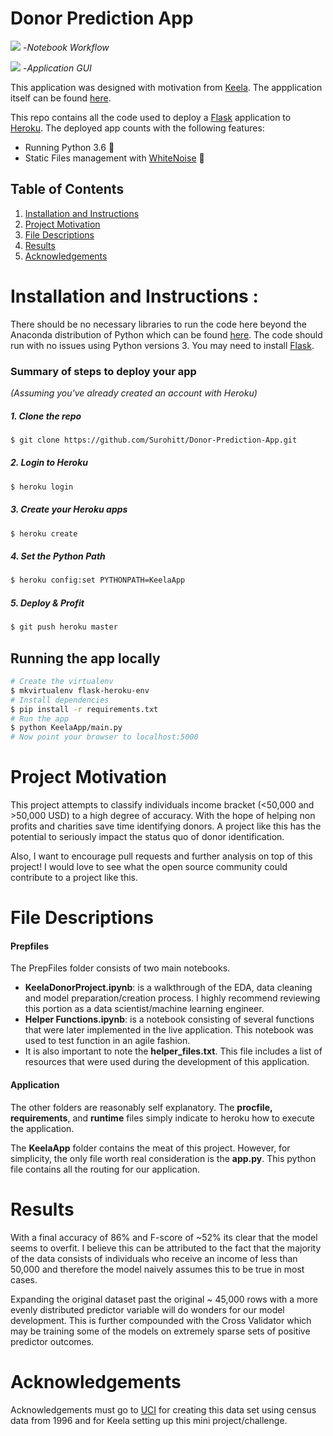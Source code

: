 # Donor Prediction App

![](assets/notebook_workflow.gif)
-*Notebook Workflow*

![](assets/Donor.gif)
-*Application GUI*


This application was designed with motivation from [Keela](https://www.keela.co/). The appplication itself can be found [here](https://income-classifier.herokuapp.com/).

This repo contains all the code used to deploy a [Flask](http://flask.pocoo.org/) application to [Heroku](https://heroku.com). The deployed app counts with the following features:

* Running Python 3.6 🐍
* Static Files management with [WhiteNoise](http://whitenoise.evans.io/en/stable/) 🔌

## Table of Contents
1. [Installation and Instructions](#Installation)
2. [Project Motivation](#Motivation)
3. [File Descriptions](#Descriptions)
4. [Results](#Results)
5. [Acknowledgements](#Acknowledgements)

# Installation and Instructions <a name="Installation"></a>:
There should be no necessary libraries to run the code here beyond the Anaconda distribution of Python which can be found [here](https://www.anaconda.com/). The code should run with no issues using Python versions 3. You may need to install [Flask](http://flask.pocoo.org/).

### Summary of steps to deploy your app
_(Assuming you've already created an account with Heroku)_

##### 1. Clone the repo
```bash
$ git clone https://github.com/Surohitt/Donor-Prediction-App.git
```

##### 2. Login to Heroku
```bash
$ heroku login
```

##### 3. Create your Heroku apps
```bash
$ heroku create
```

##### 4. Set the Python Path
```bash
$ heroku config:set PYTHONPATH=KeelaApp
```

##### 5. Deploy & Profit
```bash
$ git push heroku master
```

## Running the app locally


```bash
# Create the virtualenv
$ mkvirtualenv flask-heroku-env
# Install dependencies
$ pip install -r requirements.txt
# Run the app
$ python KeelaApp/main.py
# Now point your browser to localhost:5000
```

# Project Motivation <a name='Motivation'></a>

This project attempts to classify individuals income bracket (<50,000 and >50,000 USD) to a high degree of accuracy. With the hope of helping non profits and charities save time identifying donors. A project like this has the potential to seriously impact the status quo of donor identification.

Also, I want to encourage pull requests and further analysis on top of this project! I would love to see what the open source community could contribute to a project like this.

# File Descriptions <a name="Descriptions"></a>

#### Prepfiles
The PrepFiles folder consists of two main notebooks.

- **KeelaDonorProject.ipynb**: is a walkthrough of the EDA, data cleaning and model preparation/creation process. I highly recommend reviewing this portion as a data scientist/machine learning engineer.
- **Helper Functions.ipynb**: is a notebook consisting of several functions that were later implemented in the live application. This notebook was used to test function in an agile fashion.
- It is also important to note the **helper_files.txt**. This file includes a list of resources that were used during the development of this application.

#### Application
The other folders are reasonably self explanatory. The **procfile, requirements**, and **runtime** files simply indicate to heroku how to execute the application.

The **KeelaApp** folder contains the meat of this project. However, for simplicity, the only file worth real consideration is the **app.py**. This python file contains all the routing for our application.


# Results <a name='Results'></a>

With a final accuracy of 86% and F-score of ~52% its clear that the model seems to overfit. I believe this can be attributed to the fact that the majority of the data consists of individuals who receive an income of less than 50,000 and therefore the model naively assumes this to be true in most cases.

Expanding the original dataset past the original ~ 45,000 rows with a more evenly distributed predictor variable will do wonders for our model development. This is further compounded with the Cross Validator which may be training some of the models on extremely sparse sets of positive predictor outcomes.


# Acknowledgements <a name='Acknowledgements'></a>

Acknowledgements must go to [UCI](https://archive.ics.uci.edu/ml/datasets/Adult) for creating this data set using census data from 1996 and for Keela setting up this mini project/challenge. 
